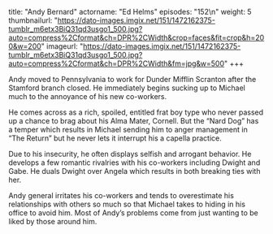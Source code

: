 title: "Andy Bernard"
actorname: "Ed Helms"
episodes: "152\n"
weight: 5
thumbnailurl: "https://dato-images.imgix.net/151/1472162375-tumblr_m6etx3BiQ31qd3usgo1_500.jpg?auto=compress%2Cformat&ch=DPR%2CWidth&crop=faces&fit=crop&h=200&w=200"
imageurl: "https://dato-images.imgix.net/151/1472162375-tumblr_m6etx3BiQ31qd3usgo1_500.jpg?auto=compress%2Cformat&ch=DPR%2CWidth&fm=jpg&w=500"
+++

Andy moved to Pennsylvania to work for Dunder Mifflin Scranton after the Stamford branch closed. He immediately begins sucking up to Michael much to the annoyance of his new co-workers.

He comes across as a rich, spoiled, entitled frat boy type who never passed up a chance to brag about his Alma Mater, Cornell. But the “Nard Dog” has a temper which results in Michael sending him to anger management in “The Return” but he never lets it interrupt his a capella practice.

Due to his insecurity, he often displays selfish and arrogant behavior. He develops a few romantic rivalries with his co-workers including Dwight and Gabe. He duals Dwight over Angela which results in both breaking ties with her.

Andy general irritates his co-workers and tends to overestimate his relationships with others so much so that Michael takes to hiding in his office to avoid him. Most of Andy’s problems come from just wanting to be liked by those around him.
